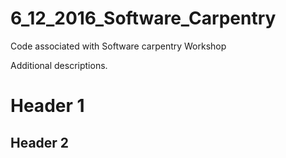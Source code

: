 # 6_12_2016_Software_Carpentry
Code associated with Software carpentry Workshop

Additional descriptions.

# Header 1
## Header 2
